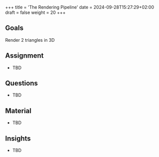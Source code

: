 +++
title = 'The Rendering Pipeline'
date = 2024-09-28T15:27:29+02:00
draft = false
weight = 20 
+++

## Goals
Render 2 triangles in 3D

## Assignment

- TBD

## Questions

- TBD

## Material
  
- TBD
 
## Insights

- TBD
